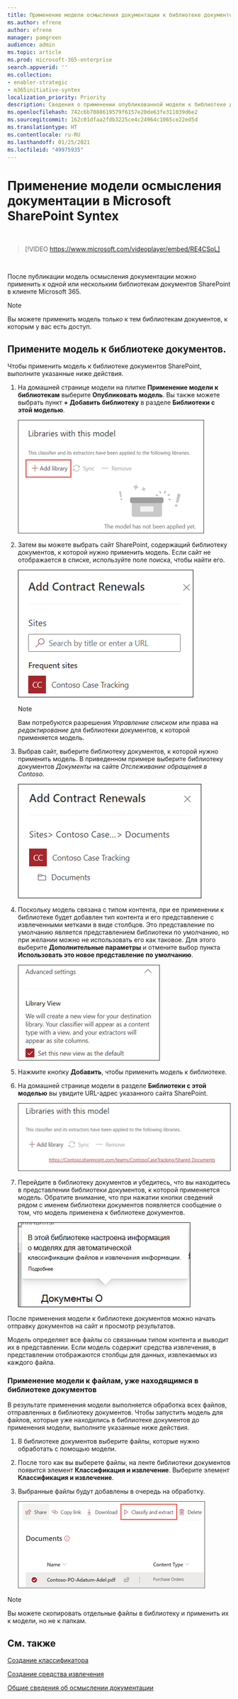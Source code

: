 ```yaml
---
title: Применение модели осмысления документации к библиотеке документов
ms.author: efrene
author: efrene
manager: pamgreen
audience: admin
ms.topic: article
ms.prod: microsoft-365-enterprise
search.appverid: ''
ms.collection:
- enabler-strategic
- m365initiative-syntex
localization_priority: Priority
description: Сведения о применении опубликованной модели к библиотеке документов SharePoint
ms.openlocfilehash: 742c6b7088619579f6157e20de63fe311039d6e2
ms.sourcegitcommit: 162c01dfaa2fdb3225ce4c24964c1065ce22ed5d
ms.translationtype: HT
ms.contentlocale: ru-RU
ms.lasthandoff: 01/25/2021
ms.locfileid: "49975935"
---
```

# <a name="apply-a-document-understanding-model-in-microsoft-sharepoint-syntex"></a>Применение модели осмысления документации в Microsoft SharePoint Syntex

</br>

> [!VIDEO https://www.microsoft.com/videoplayer/embed/RE4CSoL]

</br>

После публикации модель осмысления документации можно применить к одной или нескольким библиотекам документов SharePoint в клиенте Microsoft 365.

> [!NOTE]
> Вы можете применить модель только к тем библиотекам документов, к которым у вас есть доступ.


## <a name="apply-your-model-to-a-document-library"></a>Примените модель к библиотеке документов.

Чтобы применить модель к библиотеке документов SharePoint, выполните указанные ниже действия.

1. На домашней странице модели на плитке **Применение модели к библиотекам** выберите **Опубликовать модель**. Вы также можете выбрать пункт **+ Добавить библиотеку** в разделе **Библиотеки с этой моделью**. </br>

    ![Добавление модели в библиотеку](../media/content-understanding/apply-to-library.png)</br>

2. Затем вы можете выбрать сайт SharePoint, содержащий библиотеку документов, к которой нужно применить модель. Если сайт не отображается в списке, используйте поле поиска, чтобы найти его.</br>

    ![Выбор сайта](../media/content-understanding/site-search.png)</br>

    > [!NOTE]
    > Вам потребуются разрешения *Управление списком* или права на *редактирование* для библиотеки документов, к которой применяется модель.</br>

3. Выбрав сайт, выберите библиотеку документов, к которой нужно применить модель. В приведенном примере выберите библиотеку документов *Документы* на сайте *Отслеживание обращения в Contoso*.</br>

    ![Выбор библиотеки документов](../media/content-understanding/select-doc-library.png)</br>

4. Поскольку модель связана с типом контента, при ее применении к библиотеке будет добавлен тип контента и его представление с извлеченными метками в виде столбцов. Это представление по умолчанию является представлением библиотеки по умолчанию, но при желании можно не использовать его как таковое. Для этого выберите **Дополнительные параметры** и отмените выбор пункта **Использовать это новое представление по умолчанию**.</br>

    ![Представление библиотеки](../media/content-understanding/library-view.png)</br>

5. Нажмите кнопку **Добавить**, чтобы применить модель к библиотеке. 
6. На домашней странице модели в разделе **Библиотеки с этой моделью** вы увидите URL-адрес указанного сайта SharePoint.</br>

    ![Выбранная библиотека](../media/content-understanding/selected-library.png)</br>

7. Перейдите в библиотеку документов и убедитесь, что вы находитесь в представлении библиотеки документов, к которой применяется модель. Обратите внимание, что при нажатии кнопки сведений рядом с именем библиотеки документов появляется сообщение о том, что модель применена к библиотеке документов.

    ![Представление сведений](../media/content-understanding/info-du.png)</br> 


После применения модели к библиотеке документов можно начать отправку документов на сайт и просмотр результатов.

Модель определяет все файлы со связанным типом контента и выводит их в представлении. Если модель содержит средства извлечения, в представлении отображаются столбцы для данных, извлекаемых из каждого файла.

### <a name="apply-the-model-to-files-already-in-the-document-library"></a>Применение модели к файлам, уже находящимся в библиотеке документов

В результате применения модели выполняется обработка всех файлов, отправленных в библиотеку документов. Чтобы запустить модель для файлов, которые уже находились в библиотеке документов до применения модели, выполните указанные ниже действия.

1. В библиотеке документов выберите файлы, которые нужно обработать с помощью модели.
2. После того как вы выберете файлы, на ленте библиотеки документов появится элемент **Классификация и извлечение**. Выберите элемент **Классификация и извлечение**.
3. Выбранные файлы будут добавлены в очередь на обработку.

      ![Классификация и извлечение](../media/content-understanding/extract-classify.png)</br> 

> [!NOTE]
> Вы можете скопировать отдельные файлы в библиотеку и применить их к модели, но не к папкам.

## <a name="see-also"></a>См. также
[Создание классификатора](create-a-classifier.md)

[Создание средства извлечения](create-an-extractor.md)

[Общие сведения об осмыслении документации](document-understanding-overview.md)


